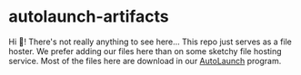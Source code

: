 # autolaunch-artifacts

Hi 👋! There's not really anything to see here...
This repo just serves as a file hoster. We prefer adding our files here than on some sketchy file hosting service.
Most of the files here are download in our [AutoLaunch](https://github.com/Communaute-Events/AutoLaunch) program.
